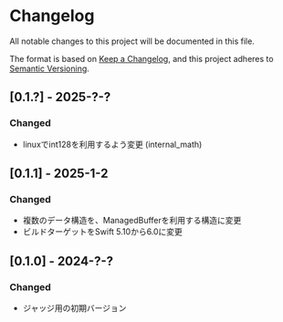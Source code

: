 # Changelog

All notable changes to this project will be documented in this file.

The format is based on [Keep a Changelog](https://keepachangelog.com/en/1.0.0/),
and this project adheres to [Semantic Versioning](https://semver.org/spec/v2.0.0.html).

## [0.1.?] - 2025-?-?
### Changed
- linuxでint128を利用するよう変更 (internal_math)

## [0.1.1] - 2025-1-2
### Changed
- 複数のデータ構造を、ManagedBufferを利用する構造に変更
- ビルドターゲットをSwift 5.10から6.0に変更

## [0.1.0] - 2024-?-?
### Changed
- ジャッジ用の初期バージョン
